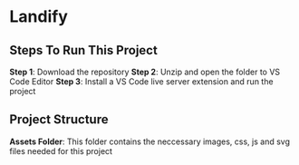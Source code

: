 # Landify

## Steps To Run This Project

**Step 1**: Download the repository
**Step 2**: Unzip and open the folder to VS Code Editor
**Step 3**: Install a VS Code live server extension and run the project

## Project Structure
**Assets Folder**: This folder contains the neccessary images, css, js and svg files needed for this project
